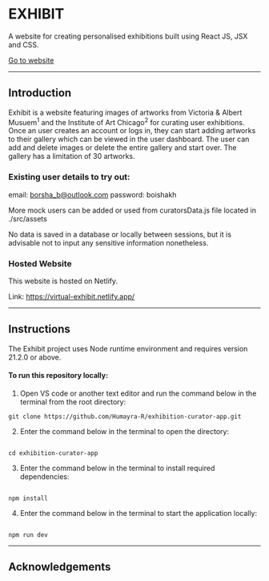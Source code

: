 # EXHIBIT    

A website for creating personalised exhibitions built using React JS, JSX and CSS.  

<a href="https://virtual-exhibit.netlify.app/" target="_blank">Go to website</a>


---


## Introduction


Exhibit is a website featuring images of artworks from Victoria & Albert Musuem<sup>1</sup> and the Institute of Art Chicago<sup>2</sup> for curating user exhibitions. Once an user creates an account or logs in, they can start adding artworks to their gallery which can be viewed in the user dashboard. The user can add and delete images or delete the entire gallery and start over. The gallery has a limitation of 30 artworks. 

### Existing user details to try out: 

email: borsha_b@outlook.com 
password: boishakh

More mock users can be added or used from curatorsData.js file located in ./src/assets

No data is saved in a database or locally between sessions, but it is advisable not to input any sensitive information nonetheless.

### Hosted Website

This website is hosted on Netlify.

Link: https://virtual-exhibit.netlify.app/


---


## Instructions


The Exhibit project uses Node runtime environment and requires version 21.2.0 or above.


#### To run this repository locally:

1. Open VS code or another text editor and run the command below in the terminal from the root directory:

```
git clone https://github.com/Humayra-R/exhibition-curator-app.git 

```

2. Enter the command below in the terminal to open the directory:  

```

cd exhibition-curator-app

```

3. Enter the command below in the terminal to install required dependencies: 

```

npm install

```

4. Enter the command below in the terminal to start the application locally: 

```

npm run dev

```

---


## Acknowledgements


